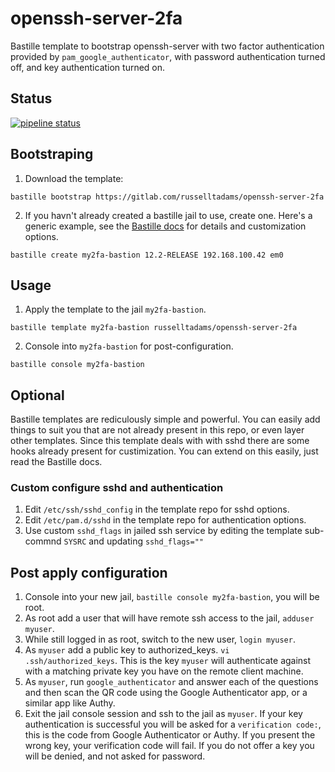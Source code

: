 # openssh-server-2fa
Bastille template to bootstrap openssh-server with two factor authentication provided by `pam_google_authenticator`, with password authentication turned off, and key authentication turned on.

## Status
[![pipeline status](https://gitlab.com/bastillebsd-templates/openssh-server/badges/master/pipeline.svg)](https://gitlab.com/bastillebsd-templates/openssh-server/commits/master)

## Bootstraping

1) Download the template:
```shell
bastille bootstrap https://gitlab.com/russelltadams/openssh-server-2fa
```

2) If you havn't already created a bastille jail to use, create one. Here's a generic example, see the [Bastille docs](https://bastille.readthedocs.io/en/latest/index.html) for details and customization options.
```shell
bastille create my2fa-bastion 12.2-RELEASE 192.168.100.42 em0
```

## Usage
1) Apply the template to the jail `my2fa-bastion`.
```shell
bastille template my2fa-bastion russelltadams/openssh-server-2fa
```

2) Console into `my2fa-bastion` for post-configuration. 
```shell
bastille console my2fa-bastion
```


## Optional

Bastille templates are rediculously simple and powerful. You can easily add things to suit you that are not already present in this repo, or even layer other templates. Since this template deals with with sshd there are some hooks already present for custimization. You can extend on this easily, just read the Bastille docs. 

### Custom configure sshd and authentication
1) Edit `/etc/ssh/sshd_config` in the template repo for sshd options.
2) Edit `/etc/pam.d/sshd` in the template repo for authentication options.   
3) Use custom `sshd_flags` in jailed ssh service by editing the template sub-commnd `SYSRC` and updating `sshd_flags=""`


## Post apply configuration
1) Console into your new jail, `bastille console my2fa-bastion`, you will be root. 
2) As root add a user that will have remote ssh access to the jail, `adduser myuser`.
3) While still logged in as root, switch to the new user, `login myuser`.
4) As `myuser` add a public key to authorized_keys. `vi .ssh/authorized_keys`. This is the key `myuser` will authenticate against with a matching private key you have on the remote client machine. 
5) As `myuser`, run `google_authenticator` and answer each of the questions and then scan the QR code using the Google Authenticator app, or a similar app like Authy. 
6) Exit the jail console session and ssh to the jail as `myuser`. If your key authentication is successful you will be asked for a `verification code:`, this is the code from Google Authenticator or Authy. If you present the wrong key, your verification code will fail. If you do not offer a key you will be denied, and not asked for password.


